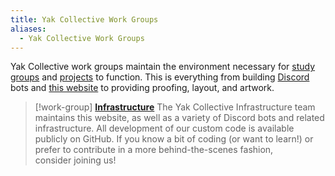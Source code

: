 ```yaml
---
title: Yak Collective Work Groups
aliases:
  - Yak Collective Work Groups
---
```

Yak Collective work groups maintain the environment necessary for [study groups](../study%20groups/index.md) and [projects](../projects/index.md) to function. This is everything from building [Discord](https://discord.com/) bots and [this website](https://github.com/The-Yak-Collective/yakcollective) to providing proofing, layout, and artwork.

> [!work-group] **[Infrastructure](infrastructure.md)**
> The Yak Collective Infrastructure team maintains this website, as well as a variety of Discord bots and related infrastructure. All development of our custom code is available publicly on GitHub. If you know a bit of coding (or want to learn!) or prefer to contribute in a more behind-the-scenes fashion, consider joining us!